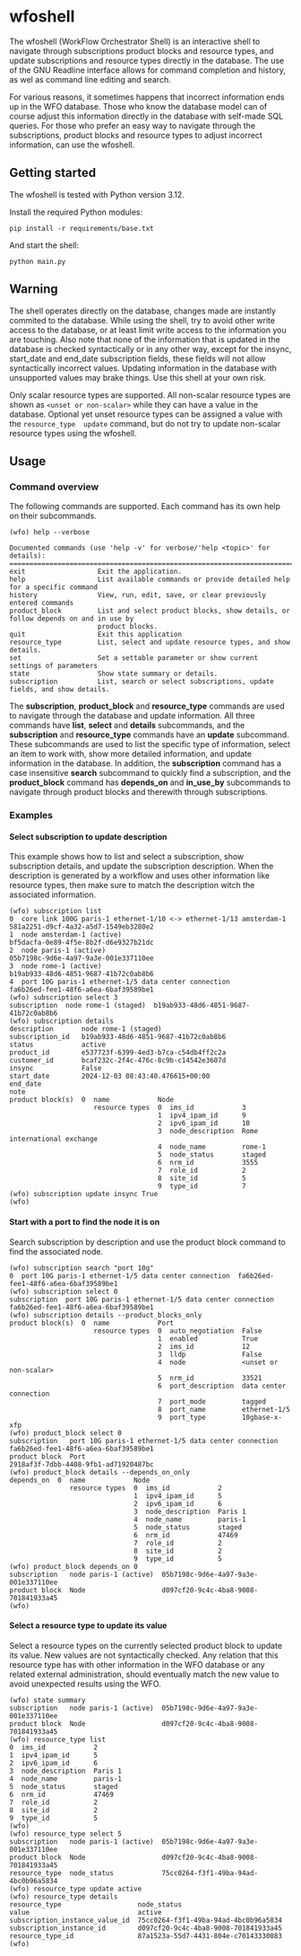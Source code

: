 # wfoshell

The wfoshell (WorkFlow Orchestrator Shell) is an interactive shell to navigate
through subscriptions product blocks and resource types, and update
subscriptions and resource types directly in the database. The use of the GNU
Readline interface allows for command completion and history, as wel as command
line editing and search.

For various reasons, it sometimes happens that incorrect information ends up in
the WFO database. Those who know the database model can of course adjust this
information directly in the database with self-made SQL queries. For those who
prefer an easy way to navigate through the subscriptions, product blocks and
resource types to adjust incorrect information, can use the wfoshell.

## Getting started

The wfoshell is tested with Python version 3.12.

Install the required Python modules:

```shell
pip install -r requirements/base.txt
```

And start the shell:

```shell
python main.py
```

## Warning

The shell operates directly on the database, changes made are instantly
commited to the database. While using the shell, try to avoid other write
access to the database, or at least limit write access to the information you
are touching. Also note that none of the information that is updated in the
database is checked syntactically or in any other way, except for the insync,
start_date and end_date subscription fields, these fields will not allow
syntactically incorrect values.  Updating information in the database with
unsupported values may brake things. Use this shell at your own risk.

Only scalar resource types are supported. All non-scalar resource types are
shown as `<unset or non-scalar>` while they can have a value in the database.
Optional yet unset resource types can be assigned a value with the
`resource_type  update` command, but do not try to update non-scalar resource
types using the wfoshell.

## Usage

### Command overview

The following commands are supported. Each command has its own help on their
subcommands.

```text
(wfo) help --verbose

Documented commands (use 'help -v' for verbose/'help <topic>' for details):
======================================================================================================
exit                  Exit the application.
help                  List available commands or provide detailed help for a specific command
history               View, run, edit, save, or clear previously entered commands
product_block         List and select product blocks, show details, or follow depends on and in use by
                      product blocks.
quit                  Exit this application
resource_type         List, select and update resource types, and show details.
set                   Set a settable parameter or show current settings of parameters
state                 Show state summary or details.
subscription          List, search or select subscriptions, update fields, and show details.
```

The **subscription**, **product_block** and **resource_type** commands are used
to navigate through the database and update information. All three commands
have **list**, **select** and **details** subcommands, and the **subscription**
and **resource_type** commands have an **update** subcommand. These subcommands
are used to list the specific type of information, select an item to work with,
show more detailed information, and update information in the database. In
addition, the **subscription** command has a case insensitive **search**
subcommand to quickly find a subscription, and the **product_block** command
has **depends_on** and **in_use_by** subcommands to navigate through product
blocks and therewith through subscriptions.

### Examples

#### Select subscription to update description

This example shows how to list and select a subscription, show subscription
details, and update the subscription description. When the description is
generated by a workflow and uses other information like resource types, then
make sure to match the description witch the associated information.

```text
(wfo) subscription list
0  core link 100G paris-1 ethernet-1/10 <-> ethernet-1/13 amsterdam-1  581a2251-d9cf-4a32-a5d7-1549eb3280e2
1  node amsterdam-1 (active)                                           bf5dacfa-0e89-4f5e-8b2f-d6e9327b21dc
2  node paris-1 (active)                                               05b7198c-9d6e-4a97-9a3e-001e337110ee
3  node rome-1 (active)                                                b19ab933-48d6-4851-9687-41b72c0ab8b6
4  port 10G paris-1 ethernet-1/5 data center connection                fa6b26ed-fee1-48f6-a6ea-6baf39589be1
(wfo) subscription select 3
subscription  node rome-1 (staged)  b19ab933-48d6-4851-9687-41b72c0ab8b6
(wfo) subscription details
description       node rome-1 (staged)
subscription_id   b19ab933-48d6-4851-9687-41b72c0ab8b6
status            active
product_id        e537723f-6399-4ed3-b7ca-c54db4ff2c2a
customer_id       bcaf232c-2f4c-476c-8c9b-c14542e3607d
insync            False
start_date        2024-12-03 08:43:40.476615+00:00
end_date
note
product block(s)  0  name            Node
                     resource types  0  ims_id            3
                                     1  ipv4_ipam_id      9
                                     2  ipv6_ipam_id      10
                                     3  node_description  Rome international exchange
                                     4  node_name         rome-1
                                     5  node_status       staged
                                     6  nrm_id            3555
                                     7  role_id           2
                                     8  site_id           5
                                     9  type_id           7
(wfo) subscription update insync True
(wfo)
```

#### Start with a port to find the node it is on

Search subscription by description and use the product block command to find
the associated node.

```text
(wfo) subscription search "port 10g"
0  port 10G paris-1 ethernet-1/5 data center connection  fa6b26ed-fee1-48f6-a6ea-6baf39589be1
(wfo) subscription select 0
subscription  port 10G paris-1 ethernet-1/5 data center connection  fa6b26ed-fee1-48f6-a6ea-6baf39589be1
(wfo) subscription details --product_blocks_only
product block(s)  0  name            Port
                     resource types  0  auto_negotiation  False
                                     1  enabled           True
                                     2  ims_id            12
                                     3  lldp              False
                                     4  node              <unset or non-scalar>
                                     5  nrm_id            33521
                                     6  port_description  data center connection
                                     7  port_mode         tagged
                                     8  port_name         ethernet-1/5
                                     9  port_type         10gbase-x-xfp
(wfo) product_block select 0
subscription   port 10G paris-1 ethernet-1/5 data center connection  fa6b26ed-fee1-48f6-a6ea-6baf39589be1
product block  Port                                                  2918af3f-7dbb-4408-9fb1-ad71920487bc
(wfo) product_block details --depends_on_only
depends_on  0  name            Node
               resource types  0  ims_id            2
                               1  ipv4_ipam_id      5
                               2  ipv6_ipam_id      6
                               3  node_description  Paris 1
                               4  node_name         paris-1
                               5  node_status       staged
                               6  nrm_id            47469
                               7  role_id           2
                               8  site_id           2
                               9  type_id           5
(wfo) product_block depends_on 0
subscription   node paris-1 (active)  05b7198c-9d6e-4a97-9a3e-001e337110ee
product block  Node                   d097cf20-9c4c-4ba8-9008-701841933a45
(wfo)
```

#### Select a resource type to update its value

Select a resource types on the currently selected product block to update its
value.  New values are not syntactically checked. Any relation that this
resource type has with other information in the WFO database or any related
external administration, should eventually match the new value to avoid
unexpected results using the WFO.

```text
(wfo) state summary
subscription   node paris-1 (active)  05b7198c-9d6e-4a97-9a3e-001e337110ee
product block  Node                   d097cf20-9c4c-4ba8-9008-701841933a45
(wfo) resource_type list
0  ims_id            2
1  ipv4_ipam_id      5
2  ipv6_ipam_id      6
3  node_description  Paris 1
4  node_name         paris-1
5  node_status       staged
6  nrm_id            47469
7  role_id           2
8  site_id           2
9  type_id           5
(wfo)
(wfo) resource_type select 5
subscription   node paris-1 (active)  05b7198c-9d6e-4a97-9a3e-001e337110ee
product block  Node                   d097cf20-9c4c-4ba8-9008-701841933a45
resource_type  node_status            75cc0264-f3f1-49ba-94ad-4bc0b96a5834
(wfo) resource_type update active
(wfo) resource_type details
resource_type                   node_status
value                           active
subscription_instance_value_id  75cc0264-f3f1-49ba-94ad-4bc0b96a5834
subscription_instance_id        d097cf20-9c4c-4ba8-9008-701841933a45
resource_type_id                87a1523a-55d7-4431-804e-c70143330083
(wfo)
```
